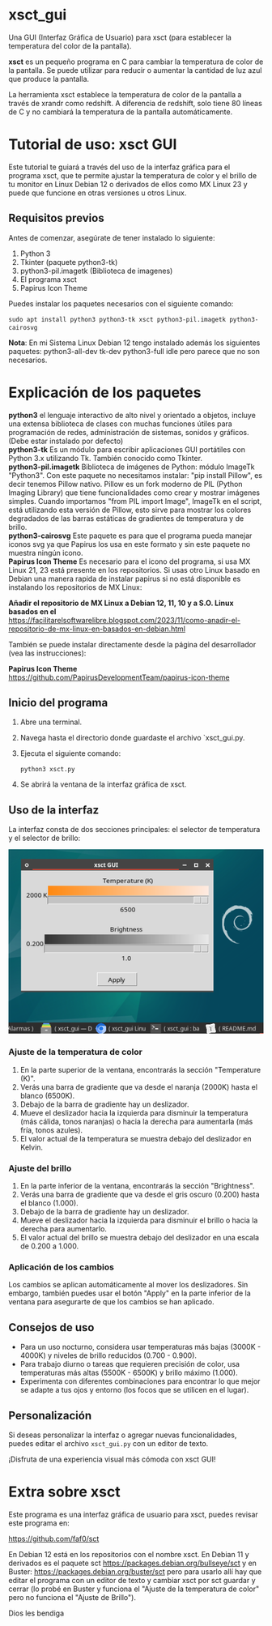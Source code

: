 # xsct_gui
Una GUI (Interfaz Gráfica de Usuario) para xsct (para establecer la temperatura del color de la pantalla).

**xsct** es un pequeño programa en C para cambiar la temperatura de color de la pantalla. Se puede utilizar para reducir o aumentar la cantidad de luz azul que produce la pantalla.

La herramienta xsct establece la temperatura de color de la pantalla a través de xrandr como redshift. A diferencia de redshift, solo tiene 80 líneas de C y no cambiará la temperatura de la pantalla automáticamente.

# Tutorial de uso: xsct GUI

Este tutorial te guiará a través del uso de la interfaz gráfica para el programa xsct, que te permite ajustar la temperatura de color y el brillo de tu monitor en Linux Debian 12 o derivados de ellos como MX Linux 23 y puede que funcione en otras versiones u otros Linux.

## Requisitos previos

Antes de comenzar, asegúrate de tener instalado lo siguiente:

1. Python 3
2. Tkinter (paquete python3-tk)
3. python3-pil.imagetk (Biblioteca de imagenes)
4. El programa xsct
5. Papirus Icon Theme

Puedes instalar los paquetes necesarios con el siguiente comando:

```
sudo apt install python3 python3-tk xsct python3-pil.imagetk python3-cairosvg
```

**Nota**: En mi Sistema Linux Debian 12 tengo instalado además los siguientes paquetes: python3-all-dev tk-dev python3-full idle pero parece que no son necesarios.

# Explicación de los paquetes

**python3** el lenguaje interactivo de alto nivel y orientado a objetos, incluye una extensa biblioteca de clases con muchas funciones útiles para programación de redes, administración de sistemas, sonidos y gráficos. (Debe estar instalado por defecto)  
**python3-tk** Es un módulo para escribir aplicaciones GUI portátiles con Python 3.x utilizando Tk. También conocido como Tkinter.  
**python3-pil.imagetk** Biblioteca de imágenes de Python: módulo ImageTk "Python3". Con este paquete no necesitamos instalar: "pip install Pillow", es decir tenemos Pillow nativo. Pillow es un fork moderno de PIL (Python Imaging Library) que tiene funcionalidades como crear y mostrar imágenes simples. Cuando importamos "from PIL import Image", ImageTk en el script, está utilizando esta versión de Pillow, esto sirve para mostrar los colores degradados de las barras estáticas de gradientes de temperatura y de brillo.  
**python3-cairosvg** Este paquete es para que el programa pueda manejar iconos svg ya que Papirus los usa en este formato y sin este paquete no muestra ningún icono.  
**Papirus Icon Theme** Es necesario para el icono del programa, si usa MX Linux 21, 23 está presente en los repositorios. Si usas otro Linux basado en Debian una manera rapida de instalar papirus si no está disponible es instalando los repositorios de MX Linux:  

**Añadir el repositorio de MX Linux a Debian 12, 11, 10 y a S.O. Linux basados en el**  
https://facilitarelsoftwarelibre.blogspot.com/2023/11/como-anadir-el-repositorio-de-mx-linux-en-basados-en-debian.html  

También se puede instalar directamente desde la página del desarrollador (vea las instrucciones):

**Papirus Icon Theme**  
https://github.com/PapirusDevelopmentTeam/papirus-icon-theme  

## Inicio del programa

1. Abre una terminal.
2. Navega hasta el directorio donde guardaste el archivo `xsct_gui.py.
3. Ejecuta el siguiente comando:  

   ```
   python3 xsct.py
   ```

4. Se abrirá la ventana de la interfaz gráfica de xsct.  

## Uso de la interfaz

La interfaz consta de dos secciones principales: el selector de temperatura y el selector de brillo:  

![](src/vx_images/01-xsct_guit-main-window.webp)

### Ajuste de la temperatura de color

1. En la parte superior de la ventana, encontrarás la sección "Temperature (K)".
2. Verás una barra de gradiente que va desde el naranja (2000K) hasta el blanco (6500K).
3. Debajo de la barra de gradiente hay un deslizador.
4. Mueve el deslizador hacia la izquierda para disminuir la temperatura (más cálida, tonos naranjas) o hacia la derecha para aumentarla (más fría, tonos azules).
5. El valor actual de la temperatura se muestra debajo del deslizador en Kelvin.

### Ajuste del brillo

1. En la parte inferior de la ventana, encontrarás la sección "Brightness".
2. Verás una barra de gradiente que va desde el gris oscuro (0.200) hasta el blanco (1.000).
3. Debajo de la barra de gradiente hay un deslizador.
4. Mueve el deslizador hacia la izquierda para disminuir el brillo o hacia la derecha para aumentarlo.
5. El valor actual del brillo se muestra debajo del deslizador en una escala de 0.200 a 1.000.

### Aplicación de los cambios

Los cambios se aplican automáticamente al mover los deslizadores. Sin embargo, también puedes usar el botón "Apply" en la parte inferior de la ventana para asegurarte de que los cambios se han aplicado.  

## Consejos de uso

- Para un uso nocturno, considera usar temperaturas más bajas (3000K - 4000K) y niveles de brillo reducidos (0.700 - 0.900).  
- Para trabajo diurno o tareas que requieren precisión de color, usa temperaturas más altas (5500K - 6500K) y brillo máximo (1.000).  
- Experimenta con diferentes combinaciones para encontrar lo que mejor se adapte a tus ojos y entorno (los focos que se utilicen en el lugar).  


## Personalización

Si deseas personalizar la interfaz o agregar nuevas funcionalidades, puedes editar el archivo `xsct_gui.py` con un editor de texto.

¡Disfruta de una experiencia visual más cómoda con xsct GUI!

# Extra sobre xsct

Este programa es una interfaz gráfica de usuario para xsct, puedes revisar este programa en: 

https://github.com/faf0/sct

En Debian 12 está en los repositorios con el nombre xsct. En Debian 11 y derivados es el paquete sct https://packages.debian.org/bullseye/sct y en Buster: https://packages.debian.org/buster/sct pero para usarlo allí hay que editar el programa con un editor de texto y cambiar xsct por sct guardar y cerrar (lo probé en Buster y funciona el "Ajuste de la temperatura de color" pero no funciona el "Ajuste de Brillo").

Dios les bendiga
